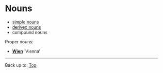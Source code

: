 # Nouns

- [simple nouns](simpleNouns.md)
- [derived nouns](derivedNouns.md)
- compound nouns
  
Proper nouns:
- **[Wien](w/wi/Wien.md)** ‘Vienna’

----

Back up to: [Top](../index.md)

